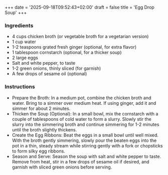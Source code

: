 +++
date = '2025-09-18T09:52:43+02:00'
draft = false
title = 'Egg Drop Soup'
+++
### Ingredients

* 4 cups chicken broth (or vegetable broth for a vegetarian version)
* 1 cup water
* 1-2 teaspoons grated fresh ginger (optional, for extra flavor)
* 1 tablespoon cornstarch (optional, for a thicker soup)
* 2 large eggs
* Salt and white pepper, to taste
* 1-2 green onions, thinly sliced (for garnish)
* A few drops of sesame oil (optional)
### Instructions

  - Prepare the Broth: In a medium pot, combine the chicken broth and water. Bring to a simmer over medium heat. If using ginger, add it and simmer for about 2 minutes.
  - Thicken the Soup (Optional): In a small bowl, mix the cornstarch with a couple of tablespoons of cold water to form a slurry. Slowly stir the slurry into the simmering broth and continue simmering for 1-2 minutes until the broth slightly thickens.
  - Create the Egg Ribbons: Beat the eggs in a small bowl until well mixed. With the broth gently simmering, slowly pour the beaten eggs into the pot in a thin, steady stream while stirring gently with a fork or chopsticks to form silky egg ribbons.
  - Season and Serve: Season the soup with salt and white pepper to taste. Remove from heat, stir in a few drops of sesame oil if desired, and garnish with sliced green onions before serving.